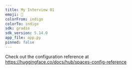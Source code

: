 ```yaml
---
title: My Interview 01
emoji: 🚀
colorFrom: indigo
colorTo: indigo
sdk: gradio
sdk_version: 5.14.0
app_file: app.py
pinned: false
---
```


Check out the configuration reference at https://huggingface.co/docs/hub/spaces-config-reference
